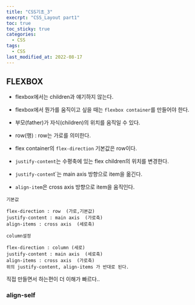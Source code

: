 ```yaml
---
title: "CSS기초_3"
execrpt: "CSS_Layout part1"
toc: true
toc_sticky: true
categories:
  - CSS
tags:
  - CSS
last_modified_at: 2022-08-17
---
```

## FLEXBOX

- flexbox에서는 children과 얘기하지 않는다.
- flexbox에서 뭔가를 움직이고 싶을 때는 `flexbox container`를 만들어야 한다.
- 부모(father)가 자식(children)의 위치를 움직일 수 있다.
- row(행) : row는 가로를 의미한다.
- flex container의 `flex-direction` 기본값은 row이다.
- `justify-content`는 수평축에 있는 flex children의 위치를 변경한다.
  
- `justify-conten`t`는 main axis 방향으로 item을 옮긴다.
- `align-item`은 cross axis 방향으로 item을 움직인다.

  
<div class="notice--primary" markdown="1">

`기본값`

```
flex-direction : row  (가로,기본값)
justify-content : main axis  (가로축)
align-items : cross axis  (세로축)
```
`column설정`

```
flex-direction : column (세로)
justify-content : main axis  (세로축)
align-items : cross axis  (가로축)
위의 justify-content, align-items 가 반대로 된다.
```

직접 만들면서 하는편이 더 이해가 빠르다..
</div>


### align-self



